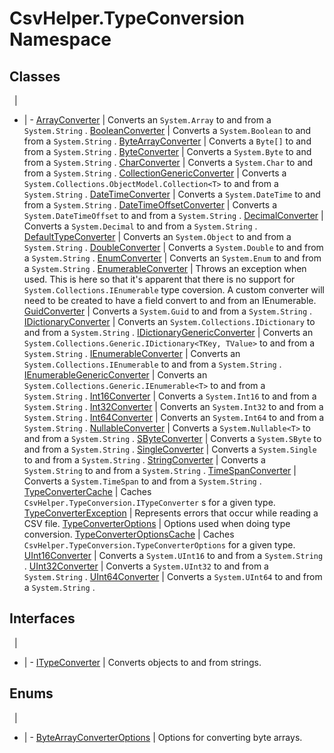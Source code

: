 # CsvHelper.TypeConversion Namespace

## Classes
&nbsp; | &nbsp;
- | -
[ArrayConverter](/api/CsvHelper.TypeConversion/ArrayConverter) | Converts an ``System.Array`` to and from a ``System.String`` .
[BooleanConverter](/api/CsvHelper.TypeConversion/BooleanConverter) | Converts a ``System.Boolean`` to and from a ``System.String`` .
[ByteArrayConverter](/api/CsvHelper.TypeConversion/ByteArrayConverter) | Converts a ``Byte[]`` to and from a ``System.String`` .
[ByteConverter](/api/CsvHelper.TypeConversion/ByteConverter) | Converts a ``System.Byte`` to and from a ``System.String`` .
[CharConverter](/api/CsvHelper.TypeConversion/CharConverter) | Converts a ``System.Char`` to and from a ``System.String`` .
[CollectionGenericConverter](/api/CsvHelper.TypeConversion/CollectionGenericConverter) | Converts a ``System.Collections.ObjectModel.Collection<T>`` to and from a ``System.String`` .
[DateTimeConverter](/api/CsvHelper.TypeConversion/DateTimeConverter) | Converts a ``System.DateTime`` to and from a ``System.String`` .
[DateTimeOffsetConverter](/api/CsvHelper.TypeConversion/DateTimeOffsetConverter) | Converts a ``System.DateTimeOffset`` to and from a ``System.String`` .
[DecimalConverter](/api/CsvHelper.TypeConversion/DecimalConverter) | Converts a ``System.Decimal`` to and from a ``System.String`` .
[DefaultTypeConverter](/api/CsvHelper.TypeConversion/DefaultTypeConverter) | Converts an ``System.Object`` to and from a ``System.String`` .
[DoubleConverter](/api/CsvHelper.TypeConversion/DoubleConverter) | Converts a ``System.Double`` to and from a ``System.String`` .
[EnumConverter](/api/CsvHelper.TypeConversion/EnumConverter) | Converts an ``System.Enum`` to and from a ``System.String`` .
[EnumerableConverter](/api/CsvHelper.TypeConversion/EnumerableConverter) | Throws an exception when used. This is here so that it's apparent that there is no support for ``System.Collections.IEnumerable`` type coversion. A custom converter will need to be created to have a field convert to and from an IEnumerable.
[GuidConverter](/api/CsvHelper.TypeConversion/GuidConverter) | Converts a ``System.Guid`` to and from a ``System.String`` .
[IDictionaryConverter](/api/CsvHelper.TypeConversion/IDictionaryConverter) | Converts an ``System.Collections.IDictionary`` to and from a ``System.String`` .
[IDictionaryGenericConverter](/api/CsvHelper.TypeConversion/IDictionaryGenericConverter) | Converts an ``System.Collections.Generic.IDictionary<TKey, TValue>`` to and from a ``System.String`` .
[IEnumerableConverter](/api/CsvHelper.TypeConversion/IEnumerableConverter) | Converts an ``System.Collections.IEnumerable`` to and from a ``System.String`` .
[IEnumerableGenericConverter](/api/CsvHelper.TypeConversion/IEnumerableGenericConverter) | Converts an ``System.Collections.Generic.IEnumerable<T>`` to and from a ``System.String`` .
[Int16Converter](/api/CsvHelper.TypeConversion/Int16Converter) | Converts a ``System.Int16`` to and from a ``System.String`` .
[Int32Converter](/api/CsvHelper.TypeConversion/Int32Converter) | Converts an ``System.Int32`` to and from a ``System.String`` .
[Int64Converter](/api/CsvHelper.TypeConversion/Int64Converter) | Converts an ``System.Int64`` to and from a ``System.String`` .
[NullableConverter](/api/CsvHelper.TypeConversion/NullableConverter) | Converts a ``System.Nullable<T>`` to and from a ``System.String`` .
[SByteConverter](/api/CsvHelper.TypeConversion/SByteConverter) | Converts a ``System.SByte`` to and from a ``System.String`` .
[SingleConverter](/api/CsvHelper.TypeConversion/SingleConverter) | Converts a ``System.Single`` to and from a ``System.String`` .
[StringConverter](/api/CsvHelper.TypeConversion/StringConverter) | Converts a ``System.String`` to and from a ``System.String`` .
[TimeSpanConverter](/api/CsvHelper.TypeConversion/TimeSpanConverter) | Converts a ``System.TimeSpan`` to and from a ``System.String`` .
[TypeConverterCache](/api/CsvHelper.TypeConversion/TypeConverterCache) | Caches ``CsvHelper.TypeConversion.ITypeConverter`` s for a given type.
[TypeConverterException](/api/CsvHelper.TypeConversion/TypeConverterException) | Represents errors that occur while reading a CSV file.
[TypeConverterOptions](/api/CsvHelper.TypeConversion/TypeConverterOptions) | Options used when doing type conversion.
[TypeConverterOptionsCache](/api/CsvHelper.TypeConversion/TypeConverterOptionsCache) | Caches ``CsvHelper.TypeConversion.TypeConverterOptions`` for a given type.
[UInt16Converter](/api/CsvHelper.TypeConversion/UInt16Converter) | Converts a ``System.UInt16`` to and from a ``System.String`` .
[UInt32Converter](/api/CsvHelper.TypeConversion/UInt32Converter) | Converts a ``System.UInt32`` to and from a ``System.String`` .
[UInt64Converter](/api/CsvHelper.TypeConversion/UInt64Converter) | Converts a ``System.UInt64`` to and from a ``System.String`` .

## Interfaces
&nbsp; | &nbsp;
- | -
[ITypeConverter](/api/CsvHelper.TypeConversion/ITypeConverter) | Converts objects to and from strings.

## Enums
&nbsp; | &nbsp;
- | -
[ByteArrayConverterOptions](/api/CsvHelper.TypeConversion/ByteArrayConverterOptions) | Options for converting byte arrays.
